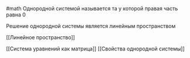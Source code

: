 #math 
Однородной системой называется та у которой правая часть равна 0

Решение однородной системы является линейным пространством

[[Линейное пространство]]

[[Система уравнений как матрица]]
[[Свойства однородной системы]]


